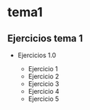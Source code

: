# tema1

## Ejercicios tema 1

*  Ejercicios 1.0

   * Ejercicio 1
   * Ejercicio 2
   * Ejercicio 3
   * Ejercicio 4
   * Ejercicio 5
